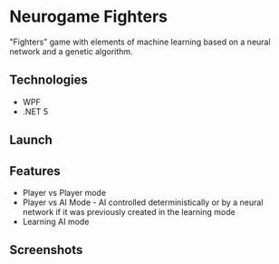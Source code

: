 # Neurogame Fighters
"Fighters" game with elements of machine learning based on a neural network and a genetic algorithm.

## Technologies
* WPF
* .NET 5

## Launch

## Features
* Player vs Player mode
* Player vs AI Mode - AI controlled deterministically or by a neural network if it was previously created in the learning mode
* Learning AI mode

## Screenshots
